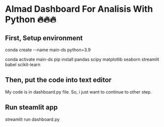# Almad Dashboard For Analisis With Python 🔥🔥🔥



## First, Setup environment
conda create --name main-ds python=3.9

conda activate main-ds
pip install pandas scipy matplotlib seaborn streamlit babel scikit-learn

## Then, put the code into text editor
My code is in dashboard.py file. So, i just want to continue to other step.

## Run steamlit app
streamlit run dashboard.py
